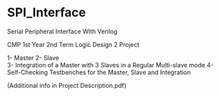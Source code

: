 # SPI_Interface
Serial Peripheral Interface WIth Verilog

CMP 1st Year 2nd Term 
Logic Design 2 Project

1- Master
2- Slave  
3- Integration of a Master with 3 Slaves in a Regular Multi-slave mode
4- Self-Checking Testbenches for the Master, Slave and Integration 

(Additional info in Project Description.pdf)
